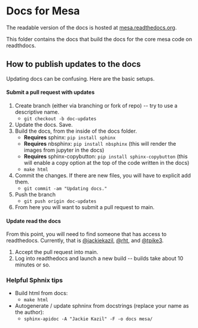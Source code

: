 # Docs for Mesa

The readable version of the docs is hosted at [mesa.readthedocs.org](http://mesa.readthedocs.org/).

This folder contains the docs that build the docs for the core mesa code on readthdocs.

## How to publish updates to the docs

Updating docs can be confusing. Here are the basic setups.

#### Submit a pull request with updates
1. Create branch (either via branching or fork of repo) -- try to use a descriptive name.
    * `git checkout -b doc-updates`
1. Update the docs. Save.
1. Build the docs, from the inside of the docs folder.
    * **Requires** sphinx: `pip install sphinx`
    * **Requires** nbsphinx: `pip install nbsphinx` (this will render the images from jupyter in the docs)
    * **Requires** sphinx-copybutton: `pip install sphinx-copybutton` (this will enable a copy option at the top of the code written in the docs)
    * `make html`
1. Commit the changes. If there are new files, you will have to explicit add them.
    * `git commit -am "Updating docs."`
1. Push the branch
    * `git push origin doc-updates`
1. From here you will want to submit a pull request to main.

#### Update read the docs

From this point, you will need to find someone that has access to readthedocs. Currently, that is [@jackiekazil](https://github.com/jackiekazil), [@rht](https://github.com/rht), and [@tpike3](https://github.com/dmasad).

1. Accept the pull request into main.
1. Log into readthedocs and launch a new build -- builds take about 10 minutes or so.

### Helpful Sphnix tips
* Build html from docs:
  * `make html`
* Autogenerate / update sphninx from docstrings (replace your name as the author):
  * `sphinx-apidoc -A "Jackie Kazil" -F -o docs mesa/`